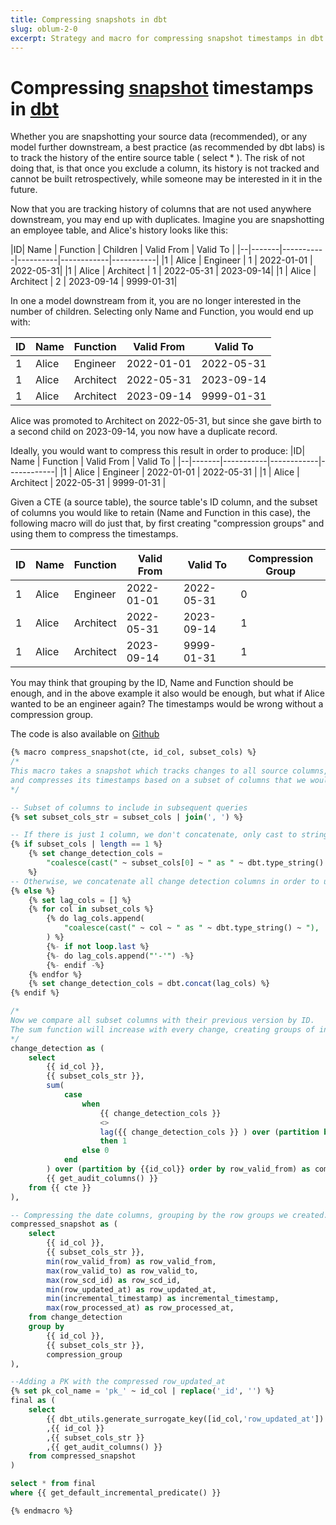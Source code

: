 ```yaml
---
title: Compressing snapshots in dbt
slug: oblum-2-0
excerpt: Strategy and macro for compressing snapshot timestamps in dbt
---
```

# Compressing [snapshot](https://docs.getdbt.com/docs/build/snapshots) timestamps in [dbt](https://docs.getdbt.com/docs/build/documentation)

Whether you are snapshotting your source data (recommended), or any model further downstream, a best practice (as recommended by dbt labs) is to track the history of the entire source table ( select * ). The risk of not doing that, is that once you exclude a column, its history is not tracked and cannot be built retrospectively, while someone may be interested in it in the future.

Now that you are tracking history of columns that are not used anywhere downstream, you may end up with duplicates.
Imagine you are snapshotting an employee table, and Alice's history looks like this:

|ID| Name  | Function  | Children | Valid From | Valid To  |
|--|-------|-----------|----------|------------|-----------| |1 | Alice | Engineer  |    1     | 2022-01-01 | 2022-05-31|
|1 | Alice | Architect |    1     | 2022-05-31 | 2023-09-14|
|1 | Alice | Architect |    2     | 2023-09-14 | 9999-01-31|

In one a model downstream from it, you are no longer interested in the number of children. Selecting only Name and Function, you would end up with:

|ID| Name  | Function  | Valid From | Valid To   |
|--|-------|-----------|------------|------------|
|1 | Alice | Engineer  | 2022-01-01 | 2022-05-31 |
|1 | Alice | Architect | 2022-05-31 | 2023-09-14 |
|1 | Alice | Architect | 2023-09-14 | 9999-01-31 |

Alice was promoted to Architect on 2022-05-31, but since she gave birth to a second child on 2023-09-14, you now have a duplicate record.

Ideally, you would want to compress this result in order to produce:
|ID| Name  | Function  | Valid From | Valid To   |
|--|-------|-----------|------------|------------|
|1 | Alice | Engineer  | 2022-01-01 | 2022-05-31 |
|1 | Alice | Architect | 2022-05-31 | 9999-01-31 |

Given a CTE (a source table), the source table's ID column, and the subset of columns you would like to retain (Name and Function in this case), the following macro will do just that, by first creating "compression groups" and using them to compress the timestamps.

|ID| Name  | Function  | Valid From | Valid To   |Compression Group|
|--|-------|-----------|------------|------------|--|
|1 | Alice | Engineer  | 2022-01-01 | 2022-05-31 |0|
|1 | Alice | Architect | 2022-05-31 | 2023-09-14 |1|
|1 | Alice | Architect | 2023-09-14 | 9999-01-31 |1|

You may think that grouping by the ID, Name and Function should be enough, and in the above example it also would be enough, but what if Alice wanted to be an engineer again? The timestamps would be wrong without a compression group.

The code is also available on [Github](https://github.com/ofirblum/dbt-macros/blob/main/compress_snapshot.sql)

```sql
{% macro compress_snapshot(cte, id_col, subset_cols) %}
/*
This macro takes a snapshot which tracks changes to all source columns,
and compresses its timestamps based on a subset of columns that we would like to retain in staging.
*/

-- Subset of columns to include in subsequent queries
{% set subset_cols_str = subset_cols | join(', ') %}

-- If there is just 1 column, we don't concatenate, only cast to string.
{% if subset_cols | length == 1 %}
    {% set change_detection_cols =
        "coalesce(cast(" ~ subset_cols[0] ~ " as " ~ dbt.type_string() ~ "), '')"
    %}
-- Otherwise, we concatenate all change detection columns in order to use 1 single lag function.
{% else %}
    {% set lag_cols = [] %}
    {% for col in subset_cols %}
        {% do lag_cols.append(
            "coalesce(cast(" ~ col ~ " as " ~ dbt.type_string() ~ "), '')"
        ) %}
        {%- if not loop.last %}
        {%- do lag_cols.append("'-'") -%}
        {%- endif -%}
    {% endfor %}
    {% set change_detection_cols = dbt.concat(lag_cols) %}
{% endif %}

/*
Now we compare all subset columns with their previous version by ID.
The sum function will increase with every change, creating groups of integers.
*/
change_detection as (
    select
        {{ id_col }},
        {{ subset_cols_str }},
        sum(
            case
                when
                    {{ change_detection_cols }}
                    <>
                    lag({{ change_detection_cols }} ) over (partition by {{ id_col }} order by row_valid_from)
                    then 1
                else 0
            end
        ) over (partition by {{id_col}} order by row_valid_from) as compression_group,
        {{ get_audit_columns() }}
    from {{ cte }}
),

-- Compressing the date columns, grouping by the row groups we created.
compressed_snapshot as (
    select
        {{ id_col }},
        {{ subset_cols_str }},
        min(row_valid_from) as row_valid_from,
        max(row_valid_to) as row_valid_to,
        max(row_scd_id) as row_scd_id,
        min(row_updated_at) as row_updated_at,
        min(incremental_timestamp) as incremental_timestamp,
        max(row_processed_at) as row_processed_at,
    from change_detection
    group by
        {{ id_col }},
        {{ subset_cols_str }},
        compression_group
),

--Adding a PK with the compressed row_updated_at
{% set pk_col_name = 'pk_' ~ id_col | replace('_id', '') %}
final as (
    select
        {{ dbt_utils.generate_surrogate_key([id_col,'row_updated_at']) }} as {{pk_col_name}}
        ,{{ id_col }}
        ,{{ subset_cols_str }}
        ,{{ get_audit_columns() }}
    from compressed_snapshot
)

select * from final
where {{ get_default_incremental_predicate() }}

{% endmacro %}
```
